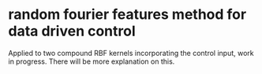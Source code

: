 # random fourier features method for data driven control

Applied to two compound RBF kernels incorporating the control input, work in progress. There will be more explanation on this. 
 
